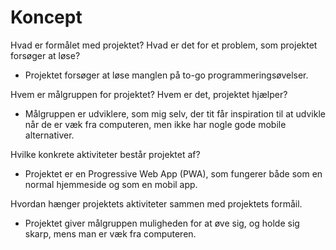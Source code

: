 # Koncept

Hvad er formålet med projektet? Hvad er det for et problem, som projektet forsøger at løse?

-   Projektet forsøger at løse manglen på to-go programmeringsøvelser.

Hvem er målgruppen for projektet? Hvem er det, projektet hjælper?

-   Målgruppen er udviklere, som mig selv, der tit får inspiration til at udvikle når de er væk fra computeren, men ikke har nogle gode mobile alternativer.

Hvilke konkrete aktiviteter består projektet af?

-   Projektet er en Progressive Web App (PWA), som fungerer både som en normal hjemmeside og som en mobil app.

Hvordan hænger projektets aktiviteter sammen med projektets formåil.

-   Projektet giver målgruppen muligheden for at øve sig, og holde sig skarp, mens man er væk fra computeren.

